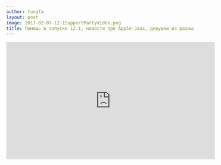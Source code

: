 ```yaml
---
author: tungfa
layout: post
image: 2017-02-07-12-1SupportPartyVideo.png
title: Помощь в запуске 12.1, новости про Apple-Jaxx, девушки из разных стран и т.д.
---
```

<!DOCTYPE html>
<html>
<body>

<iframe src="https://youtube.com/embed/6uPGcKTpC4I?hl=ru&amp;cc_lang_pref=cncc_load_policy=1" width="560" height="315" frameborder="0" allowfullscreen="allowfullscreen"></iframe>

</body>
</html>
